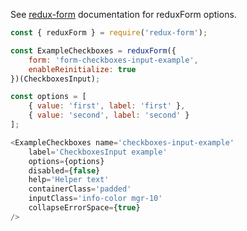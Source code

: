 See [redux-form](https://redux-form.com/6.0.0-rc.1/docs/api/reduxform.md/) documentation for reduxForm options.

```javascript
const { reduxForm } = require('redux-form');

const ExampleCheckboxes = reduxForm({
    form: 'form-checkboxes-input-example',
    enableReinitialize: true
})(CheckboxesInput);

const options = [
    { value: 'first', label: 'first' },
    { value: 'second', label: 'second' }
];

<ExampleCheckboxes name='checkboxes-input-example'
    label='CheckboxesInput example'
    options={options}
    disabled={false}
    help='Helper text'
    containerClass='padded'
    inputClass='info-color mgr-10'
    collapseErrorSpace={true}
/>
```
